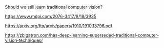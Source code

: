 Should we still learn traditional computer vision?


https://www.mdpi.com/2076-3417/9/18/3935


https://arxiv.org/ftp/arxiv/papers/1910/1910.13796.pdf

https://zbigatron.com/has-deep-learning-superseded-traditional-computer-vision-techniques/


